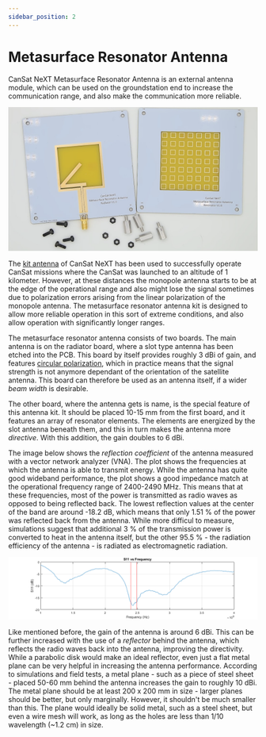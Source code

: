 ```yaml
---
sidebar_position: 2
---
```


# Metasurface Resonator Antenna

CanSat NeXT Metasurface Resonator Antenna is an external antenna module, which can be used on the groundstation end to increase the communication range, and also make the communication more reliable.

![CanSat NeXT Metasurface Resonator Antenna](./img/resonator_antenna.png)

The [kit antenna](./../CanSat-hardware/communication#quarter-wave-antenna) of CanSat NeXT has been used to successfully operate CanSat missions where the CanSat was launched to an altitude of 1 kilometer. However, at these distances the monopole antenna starts to be at the edge of the operational range and also might lose the signal sometimes due to polarization errors arising from the linear polarization of the monopole antenna. The metasurface resonator antenna kit is designed to allow more reliable operation in this sort of extreme conditions, and also allow operation with significantly longer ranges.

The metasurface resonator antenna consists of two boards. The main antenna is on the radiator board, where a slot type antenna has been etched into the PCB. This board by itself provides roughly 3 dBi of gain, and features [circular polarization](https://en.wikipedia.org/wiki/Circular_polarization), which in practice means that the signal strength is not anymore dependant of the orientation of the satellite antenna. This board can therefore be used as an antenna itself, if a wider *beam width* is desirable.

The other board, where the antenna gets is name, is the special feature of this antenna kit. It should be placed 10-15 mm from the first board, and it features an array of resonator elements. The elements are energized by the slot antenna beneath them, and this in turn makes the antenna more *directive*. With this addition, the gain doubles to 6 dBi.


The image below shows the *reflection coefficient* of the antenna measured with a vector network analyzer (VNA). The plot shows the frequencies at which the antenna is able to transmit energy. While the antenna has quite good wideband performance, the plot shows a good impedance match at the operational frequency range of 2400-2490 MHz. This means that at these frequencies, most of the power is transmitted as radio waves as opposed to being reflected back. The lowest reflection values at the center of the band are around -18.2 dB, which means that only 1.51 % of the power was reflected back from the antenna. While more difficul to measure, simulations suggest that additional 3 % of the transmission power is converted to heat in the antenna itself, but the other 95.5 % - the radiation efficiency of the antenna - is radiated as electromagnetic radiation.

![CanSat NeXT Metasurface Resonator Antenna](./img/antenna_s11.png)

Like mentioned before, the gain of the antenna is around 6 dBi. This can be further increased with the use of a *reflector* behind the antenna, which reflects the radio waves back into the antenna, improving the directivity. While a parabolic disk would make an ideal reflector, even just a flat metal plane can be very helpful in increasing the antenna performance. According to simulations and field tests, a metal plane - such as a piece of steel sheet - placed 50-60 mm behind the antenna increases the gain to roughly 10 dBi. The metal plane should be at least 200 x 200 mm in size - larger planes should be better, but only marginally. However, it shouldn't be much smaller than this. The plane would ideally be solid metal, such as a steel sheet, but even a wire mesh will work, as long as the holes are less than 1/10 wavelength (~1.2 cm) in size. 
